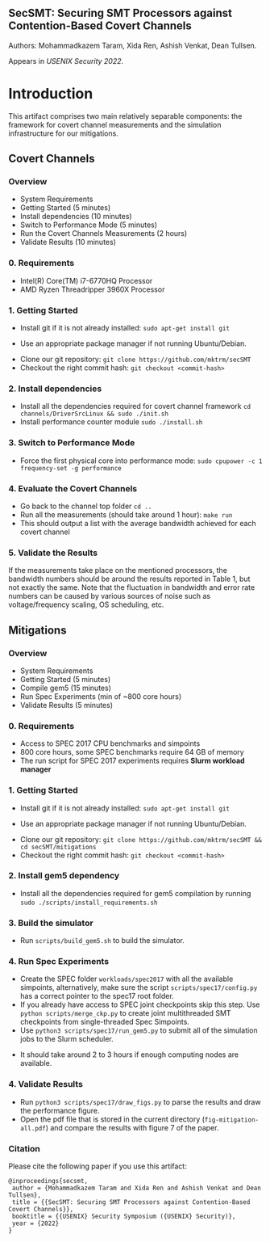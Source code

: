 ## SecSMT: Securing SMT Processors against Contention-Based Covert Channels 
Authors: Mohammadkazem Taram, Xida Ren, Ashish Venkat, Dean Tullsen. 

Appears in *USENIX Security 2022*. 



# Introduction 

This artifact comprises two main relatively separable components: the framework for covert channel measurements and the simulation infrastructure for our mitigations. 




## Covert Channels
### Overview

* System Requirements
* Getting Started (5 minutes)
* Install dependencies (10 minutes)
* Switch to Performance Mode (5 minutes)
* Run the Covert Channels Measurements (2 hours)
* Validate Results (10 minutes)



### 0. Requirements
* Intel(R) Core(TM) i7-6770HQ Processor
* AMD Ryzen Threadripper 3960X Processor


### 1. Getting Started 
* Install git if it is not already installed: `sudo apt-get install git`
 - Use an appropriate package manager if not running Ubuntu/Debian.
* Clone our git repository: `git clone https://github.com/mktrm/secSMT`
* Checkout the right commit hash: `git checkout <commit-hash>`


### 2. Install dependencies 
* Install all the dependencies required for covert channel framework `cd channels/DriverSrcLinux && sudo ./init.sh`
* Install performance counter module `sudo ./install.sh`

### 3. Switch to Performance Mode 
* Force the first physical core into performance mode: `sudo cpupower -c 1 frequency-set -g performance`

### 4. Evaluate the Covert Channels
* Go back to the channel top folder `cd ..`
* Run all the measurements (should take around 1 hour): `make run` 
* This should output a list with the average bandwidth achieved for each covert channel


### 5. Validate the Results
If the measurements take place on the mentioned processors, the bandwidth numbers should be around the results reported in Table 1, but not exactly the same. 
Note that the fluctuation in bandwidth and error rate numbers can be caused by various sources of noise such as voltage/frequency scaling, OS scheduling, etc. 

## Mitigations


### Overview
* System Requirements
* Getting Started (5 minutes)
* Compile gem5 (15 minutes)
* Run Spec Experiments (min of ~800 core hours)
* Validate Results (5 minutes)

### 0. Requirements
* Access to SPEC 2017 CPU benchmarks and simpoints 
* 800 core hours, some SPEC benchmarks require 64 GB of memory
* The run script for SPEC 2017 experiments requires **Slurm workload manager**

### 1. Getting Started 
* Install git if it is not already installed: `sudo apt-get install git`
 - Use an appropriate package manager if not running Ubuntu/Debian.
* Clone our git repository: `git clone https://github.com/mktrm/secSMT && cd secSMT/mitigations`
* Checkout the right commit hash: `git checkout <commit-hash>`


### 2. Install gem5 dependency 
* Install all the dependencies required for gem5 compilation by running `sudo ./scripts/install_requirements.sh`

### 3. Build the simulator
* Run `scripts/build_gem5.sh` to build the simulator.

### 4. Run Spec Experiments
* Create the SPEC folder `workloads/spec2017` with all the available simpoints, alternatively, make sure the script `scripts/spec17/config.py` has a correct pointer to the spec17 root folder. 
* If you already have access to SPEC joint checkpoints skip this step. Use `python scripts/merge_ckp.py` to create joint multithreaded SMT checkpoints from single-threaded Spec Simpoints. 
* Use `python3 scripts/spec17/run_gem5.py` to submit all of the simulation jobs to the Slurm scheduler. 
 - It should take around 2 to 3 hours if enough computing nodes are available.


### 4. Validate Results
* Run `python3 scripts/spec17/draw_figs.py` to parse the results and draw the performance figure.
* Open the pdf file that is stored in the current directory (`fig-mitigation-all.pdf`) and compare the results with figure 7 of the paper.




### Citation
Please cite the following paper if you use this artifact:
```
@inproceedings{secsmt,
 author = {Mohammadkazem Taram and Xida Ren and Ashish Venkat and Dean Tullsen},
 title = {{SecSMT: Securing SMT Processors against Contention-Based Covert Channels}},
 booktitle = {{USENIX} Security Symposium ({USENIX} Security)},
 year = {2022}
}
```
